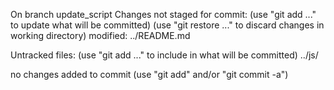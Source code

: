 On branch update_script
Changes not staged for commit:
  (use "git add <file>..." to update what will be committed)
  (use "git restore <file>..." to discard changes in working directory)
	modified:   ../README.md

Untracked files:
  (use "git add <file>..." to include in what will be committed)
	../js/

no changes added to commit (use "git add" and/or "git commit -a")
